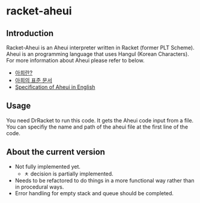 # racket-aheui

## Introduction

Racket-Aheui is an Aheui interpreter written in Racket (former PLT Scheme). Aheui is an programming language that uses Hangul (Korean Characters). For more information about Aheui please refer to below.

* [아희란?](http://puzzlet.springnote.com/pages/219150)
* [아희의 표준 문서](http://puzzlet.springnote.com/pages/219209)
* [Specification of Aheui in English](http://puzzlet.springnote.com/pages/219154)

## Usage

You need DrRacket to run this code. It gets the Aheui code input from a file. You can specifiy the name and path of the aheui file at the first line of the code.

## About the current version

* Not fully implemented yet.
	* ㅊ decision is partially implemented.
* Needs to be refactored to do things in a more functional way rather than in procedural ways.
* Error handling for empty stack and queue should be completed.
